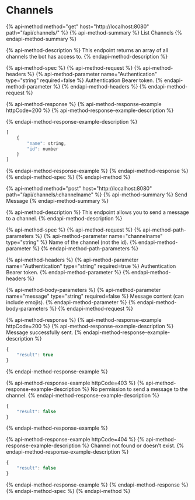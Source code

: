 # Channels

{% api-method method="get" host="http://localhost:8080" path="/api/channels/" %}
{% api-method-summary %}
List Channels
{% endapi-method-summary %}

{% api-method-description %}
This endpoint returns an array of all channels the bot has access to.
{% endapi-method-description %}

{% api-method-spec %}
{% api-method-request %}
{% api-method-headers %}
{% api-method-parameter name="Authentication" type="string" required=false %}
Authentication Bearer token.
{% endapi-method-parameter %}
{% endapi-method-headers %}
{% endapi-method-request %}

{% api-method-response %}
{% api-method-response-example httpCode=200 %}
{% api-method-response-example-description %}

{% endapi-method-response-example-description %}

```javascript
[
    {
        "name": string,
        "id": number
    }
]
```
{% endapi-method-response-example %}
{% endapi-method-response %}
{% endapi-method-spec %}
{% endapi-method %}

{% api-method method="post" host="http://localhost:8080" path="/api/channels/:channelname" %}
{% api-method-summary %}
Send Message
{% endapi-method-summary %}

{% api-method-description %}
This endpoint allows you to send a message to a channel.
{% endapi-method-description %}

{% api-method-spec %}
{% api-method-request %}
{% api-method-path-parameters %}
{% api-method-parameter name="channelname" type="string" %}
Name of the channel \(not the id\).
{% endapi-method-parameter %}
{% endapi-method-path-parameters %}

{% api-method-headers %}
{% api-method-parameter name="Authentication" type="string" required=true %}
Authentication Bearer token.
{% endapi-method-parameter %}
{% endapi-method-headers %}

{% api-method-body-parameters %}
{% api-method-parameter name="message" type="string" required=false %}
Message content \(can include emojis\).
{% endapi-method-parameter %}
{% endapi-method-body-parameters %}
{% endapi-method-request %}

{% api-method-response %}
{% api-method-response-example httpCode=200 %}
{% api-method-response-example-description %}
Message successfully sent.
{% endapi-method-response-example-description %}

```javascript
{
    "result": true
}
```
{% endapi-method-response-example %}

{% api-method-response-example httpCode=403 %}
{% api-method-response-example-description %}
No permission to send a message to the channel.
{% endapi-method-response-example-description %}

```javascript
{
    "result": false
}
```
{% endapi-method-response-example %}

{% api-method-response-example httpCode=404 %}
{% api-method-response-example-description %}
Channel not found or doesn't exist.
{% endapi-method-response-example-description %}

```javascript
{
    "result": false
}
```
{% endapi-method-response-example %}
{% endapi-method-response %}
{% endapi-method-spec %}
{% endapi-method %}



